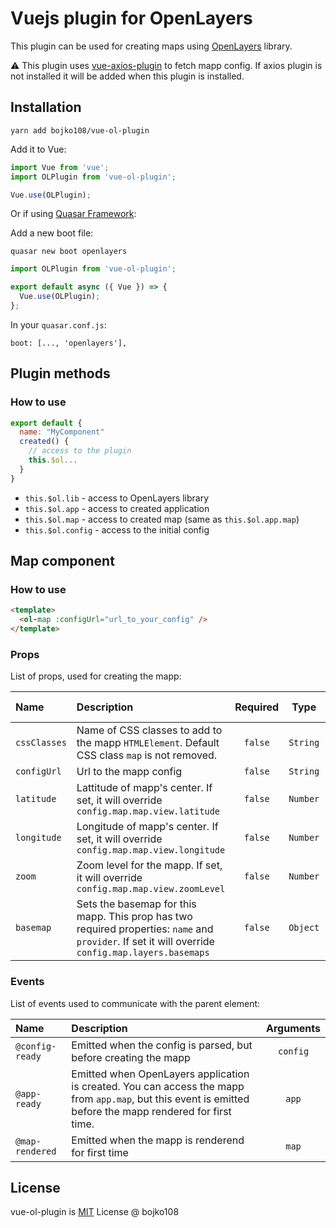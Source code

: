 # Vuejs plugin for OpenLayers

This plugin can be used for creating maps using [OpenLayers](https://github.com/bojko108/openlayers) library.

⚠️ This plugin uses [vue-axios-plugin](https://github.com/bojko108/vue-axios-plugin) to fetch mapp config. If axios plugin is not installed it will be added when this plugin is installed.

## Installation

```
yarn add bojko108/vue-ol-plugin
```

Add it to Vue:

```js
import Vue from 'vue';
import OLPlugin from 'vue-ol-plugin';

Vue.use(OLPlugin);
```

Or if using [Quasar Framework](https://quasar.dev):

Add a new boot file:

```
quasar new boot openlayers
```

```js
import OLPlugin from 'vue-ol-plugin';

export default async ({ Vue }) => {
  Vue.use(OLPlugin);
};
```

In your `quasar.conf.js`:

```
boot: [..., 'openlayers'],
```

## Plugin methods

### How to use

```js
export default {
  name: "MyComponent"
  created() {
    // access to the plugin
    this.$ol...
  }
}
```

- `this.$ol.lib` - access to OpenLayers library
- `this.$ol.app` - access to created application
- `this.$ol.map` - access to created map (same as `this.$ol.app.map`)
- `this.$ol.config` - access to the initial config

## Map component

### How to use

```html
<template>
  <ol-map :configUrl="url_to_your_config" />
</template>
```

### Props

List of props, used for creating the mapp:

Name | Description | Required | Type | Default value |
:--- | :--- | :---: | :---: | :---:
`cssClasses` | Name of CSS classes to add to the mapp `HTMLElement`. Default CSS class `map` is not removed. | `false` | `String` | `map`
`configUrl` | Url to the mapp config | `false` | `String` | `undefined`
`latitude` | Lattitude of mapp's center. If set, it will override `config.map.map.view.latitude` | `false` | `Number` | `undefined`
`longitude` | Longitude of mapp's center. If set, it will override `config.map.map.view.longitude` | `false` | `Number` | `undefined`
`zoom` | Zoom level for the mapp. If set, it will override `config.map.map.view.zoomLevel` | `false` | `Number` | `undefined`
`basemap` | Sets the basemap for this mapp. This prop has two required properties: `name` and `provider`. If set it will override `config.map.layers.basemaps` | `false` | `Object` | `undefined`

### Events

List of events used to communicate with the parent element:

| Name | Description | Arguments |
| :--- | :--- | :---: |
| `@config-ready` | Emitted when the config is parsed, but before creating the mapp | `config` |
| `@app-ready` | Emitted when OpenLayers application is created. You can access the mapp from `app.map`, but this event is emitted before the mapp rendered for first time. | `app` |
| `@map-rendered` | Emitted when the mapp is renderend for first time | `map` |

## License

vue-ol-plugin is [MIT](https://github.com/bojko108/vue-ol-plugin/src/master/LICENSE) License @ bojko108
